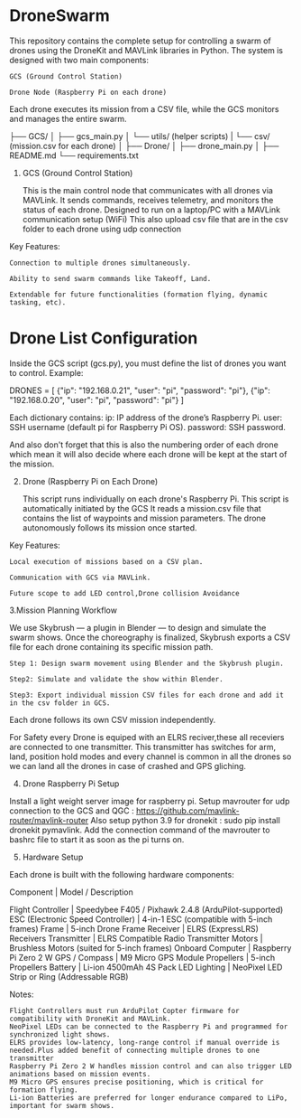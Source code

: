 # DroneSwarm
This repository contains the complete setup for controlling a swarm of drones using the DroneKit and MAVLink libraries in Python.
The system is designed with two main components:

    GCS (Ground Control Station)

    Drone Node (Raspberry Pi on each drone)

Each drone executes its mission from a CSV file, while the GCS monitors and manages the entire swarm.

├── GCS/
│   ├── gcs_main.py
│   └── utils/ (helper scripts)
|   └── csv/ (mission.csv for each drone)
│
├── Drone/
│   ├── drone_main.py
│
├── README.md
└── requirements.txt

1. GCS (Ground Control Station)

    This is the main control node that communicates with all drones via MAVLink.
    It sends commands, receives telemetry, and monitors the status of each drone.
    Designed to run on a laptop/PC with a MAVLink communication setup (WiFi)
    This also upload csv file that are in the csv folder to each drone using udp connection
   
Key Features:

    Connection to multiple drones simultaneously.

    Ability to send swarm commands like Takeoff, Land.

    Extendable for future functionalities (formation flying, dynamic tasking, etc).

# Drone List Configuration

Inside the GCS script (gcs.py), you must define the list of drones you want to control.
Example:

DRONES = [
    {"ip": "192.168.0.21", "user": "pi", "password": "pi"},
    {"ip": "192.168.0.20", "user": "pi", "password": "pi"}
]

Each dictionary contains:
    ip: IP address of the drone’s Raspberry Pi.
    user: SSH username (default pi for Raspberry Pi OS).
    password: SSH password.
    
And also don't forget that this is also the numbering order of each drone which mean 
it will also decide where each drone will be kept at the start of the mission.


2. Drone (Raspberry Pi on Each Drone)

    This script runs individually on each drone's Raspberry Pi.
    This script is automatically initiated by the GCS
    It reads a mission.csv file that contains the list of waypoints and mission parameters.
    The drone autonomously follows its mission once started.

Key Features:

    Local execution of missions based on a CSV plan.

    Communication with GCS via MAVLink.

    Future scope to add LED control,Drone collision Avoidance

3.Mission Planning Workflow

We use Skybrush — a plugin in Blender — to design and simulate the swarm shows.
Once the choreography is finalized, Skybrush exports a CSV file for each drone containing its specific mission path.

    Step 1: Design swarm movement using Blender and the Skybrush plugin.

    Step2: Simulate and validate the show within Blender.

    Step3: Export individual mission CSV files for each drone and add it in the csv folder in GCS.

Each drone follows its own CSV mission independently. 

For Safety every Drone is equiped with an ELRS reciver,these all receviers are connected to one transmitter.
This transmitter has switches for arm, land, position hold modes and every channel is common in all the drones so 
we can land all the drones in case of crashed and GPS gliching.


4. Drone Raspberry Pi Setup

Install a light weight server image for raspberry pi.
Setup mavrouter for udp connection to the GCS and QGC : https://github.com/mavlink-router/mavlink-router
Also setup python 3.9 for dronekit : sudo pip install dronekit pymavlink.
Add the connection command of the mavrouter to bashrc file to start it as soon as the pi turns on.

5. Hardware Setup

Each drone is built with the following hardware components:

Component | Model / Description

Flight Controller | Speedybee F405 / Pixhawk 2.4.8 (ArduPilot-supported)
ESC (Electronic Speed Controller) | 4-in-1 ESC (compatible with 5-inch frames)
Frame | 5-inch Drone Frame
Receiver | ELRS (ExpressLRS) Receivers
Transmitter | ELRS Compatible Radio Transmitter
Motors | Brushless Motors (suited for 5-inch frames)
Onboard Computer | Raspberry Pi Zero 2 W
GPS / Compass | M9 Micro GPS Module
Propellers | 5-inch Propellers
Battery | Li-ion 4500mAh 4S Pack
LED Lighting | NeoPixel LED Strip or Ring (Addressable RGB)

Notes:

    Flight Controllers must run ArduPilot Copter firmware for compatibility with DroneKit and MAVLink.
    NeoPixel LEDs can be connected to the Raspberry Pi and programmed for synchronized light shows.
    ELRS provides low-latency, long-range control if manual override is needed.Plus added benefit of connecting multiple drones to one transmitter
    Raspberry Pi Zero 2 W handles mission control and can also trigger LED animations based on mission events.
    M9 Micro GPS ensures precise positioning, which is critical for formation flying.
    Li-ion Batteries are preferred for longer endurance compared to LiPo, important for swarm shows.




